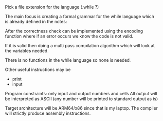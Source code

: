 Pick a file extension for the language (.while ?)

The main focus is creating a formal grammar for the while language which is already defined in the notes:


After the correctness check can be implemented using the encoding function where if an error occurs we know the code is not valid.

If it is valid then doing a multi pass compilation algorithm which will look at the variables needed.

There is no functions in the while language so none is needed.

Other useful instructions may be 
- print
- input 

Program constraints: only input and output numbers and cells
All output will be interpreted as ASCII (any number will be printed to standard output as is)

Target architecture will be ARM64/x86 since that is my laptop.
The compiler will strictly produce assembly instructions.


